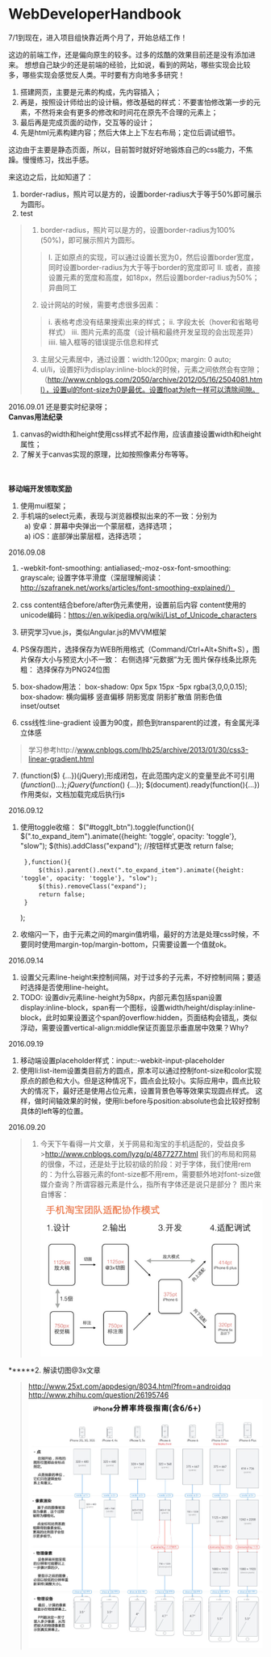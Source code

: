 # WebDeveloperHandbook

7/1到现在，进入项目组快靠近两个月了，开始总结工作！

这边的前端工作，还是偏向原生的较多。过多的炫酷的效果目前还是没有添加进来。
想想自己缺少的还是前端的经验，比如说，看到的网站，哪些实现会比较多，哪些实现会感觉反人类。平时要有方向地多多研究！

1. 搭建网页，主要是元素的构成，先内容插入；
2. 再是，按照设计师给出的设计稿，修改基础的样式：不要害怕修改第一步的元素，不然将来会有更多的修改和时间花在原先不合理的元素上；
3. 最后再是完成页面的动作，交互等的设计；
4. 先是html元素构建内容；然后大体上上下左右布局；定位后调试细节。

这边由于主要是静态页面，所以，目前暂时就好好地锻炼自己的css能力，不焦躁。慢慢练习，找出手感。

来这边之后，比如知道了：
1. border-radius，照片可以是方的，设置border-radius大于等于50%即可展示为圆形。
2. test
>1. border-radius，照片可以是方的，设置border-radius为100%(50%)，即可展示照片为圆形。
>>I. 正如原点的实现，可以通过设置长宽为0，然后设置border宽度，同时设置border-radius为大于等于border的宽度即可
>>II. 或者，直接设置元素的宽度和高度，如18px，然后设置border-radius为50%；异曲同工
>2. 设计网站的时候，需要考虑很多因素：
>>i. 表格考虑没有结果搜索出来的样式；
>>ii. 字段太长（hover和省略号样式）
>>iii. 图片元素的高度（设计稿和最终开发呈现的会出现差异）
>>iiii. 输入框等的错误提示信息和样式
>3. 主层父元素居中，通过设置：width:1200px; margin: 0 auto;
>4. ul/li，设置好li为display:inline-block的时候，元素之间依然会有空隙；（http://www.cnblogs.com/2050/archive/2012/05/16/2504081.html），设置ul的font-size为0是最优。设置float为left一样可以清除间隙。


2016.09.01
还是要实时纪录呀；<br/>
<b>Canvas用法纪录</b><br/>
1. canvas的width和height使用css样式不起作用，应该直接设置width和height属性；<br/>
2. 了解关于canvas实现的原理，比如按照像素分布等等。<br/><br/><br/>


<b>移动端开发领取奖励</b><br/>
1. 使用mui框架；<br/> 
2. 手机端的select元素，表现与浏览器模拟出来的不一致：分别为<br/>
&nbsp;&nbsp;a) 安卓：屏幕中央弹出一个蒙层框，选择选项；<br/>
&nbsp;&nbsp;a) iOS：底部弹出蒙层框，选择选项；<br/>

2016.09.08
1. -webkit-font-smoothing: antialiased;-moz-osx-font-smoothing: grayscale;
   设置字体平滑度（深层理解阅读：http://szafranek.net/works/articles/font-smoothing-explained/）
2. css content结合before/after伪元素使用，设置前后内容
   content使用的unicode编码：https://en.wikipedia.org/wiki/List_of_Unicode_characters
3. 研究学习vue.js，类似Angular.js的MVVM框架

4. PS保存图片，选择保存为WEB所用格式（Command/Ctrl+Alt+Shift+S），图片保存大小与预览大小不一致：
   右侧选择“元数据”为无
   图片保存线条比原先粗：
   选择保存为PNG24位图

5. box-shadow用法：
box-shadow: 0px 5px 15px -5px rgba(3,0,0,0.15);
box-shadow: 横向偏移 竖直偏移 阴影宽度 阴影扩散值 阴影色值 inset/outset

6. css线性:line-gradient
设置为90度，颜色到transparent的过渡，有金属光泽立体感
>学习参考http://www.cnblogs.com/lhb25/archive/2013/01/30/css3-linear-gradient.html

7. (function($) {…})(jQuery);形成闭包，在此范围内定义的变量至此不可引用
$(function(){…});   jQuery(function($) {…});  $(document).ready(function(){…})作用类似，文档加载完成后执行js

2016.09.12
1. 使用toggle收缩：
	$("#togglt_btn").toggle(function(){
		$(".to_expand_item").animate({height: 'toggle', opacity: 'toggle'}, "slow");
			$(this).addClass("expand"); //按钮样式更改
			return false;
 
		},function(){
			$(this).parent().next(".to_expand_item").animate({height: 'toggle', opacity: 'toggle'}, "slow");
			$(this).removeClass("expand");
			return false;
		}
	);
2. 收缩闪一下，由于元素之间的margin值坍塌，最好的方法是处理css时候，不要同时使用margin-top/margin-bottom，只需要设置一个值就ok。

2016.09.14
1. 设置父元素line-height来控制间隔，对于过多的子元素，不好控制间隔；要适时选择是否使用line-height。
2. TODO: 设置div元素line-height为58px，内部元素包括span设置display:inline-block，span有一个图标，设置width/height/display:inline-block，此时如果设置这个span的overflow:hidden，页面结构会错乱，类似浮动，需要设置vertical-align:middle保证页面显示垂直居中效果？Why?


2016.09.19
1. 移动端设置placeholder样式：input::-webkit-input-placeholder
2. 使用li:list-item设置类目前方的圆点，原本可以通过控制font-size和color实现原点的颜色和大小。但是这种情况下，圆点会比较小。实际应用中，圆点比较大的情况下，最好还是使用占位元素，设置背景色等等效果实现圆点样式。
这样，做时间轴效果的时候，使用li:before与position:absolute也会比较好控制具体的left等的位置。

2016.09.20
>1. 今天下午看得一片文章，关于网易和淘宝的手机适配的，受益良多>http://www.cnblogs.com/lyzg/p/4877277.html
我们的布局和网易的很像，不过，还是处于比较初级的阶段：对于字体，我们使用rem的：为什么容器元素的font-size都不用rem，需要额外地对font-size做媒介查询？所谓容器元素是什么，指所有字体还是说只是部分？
图片来自博客：
>![image](https://github.com/monicaxun/WebDeveloperHandbook/raw/master/img/taobao-fe-ui-collaboration.png)

******2. 解读切图@3x文章
>http://www.25xt.com/appdesign/8034.html?from=androidqq
>http://www.zhihu.com/question/26195746
>![image](https://github.com/monicaxun/WebDeveloperHandbook/raw/master/img/iphone_ratio.jpg)
